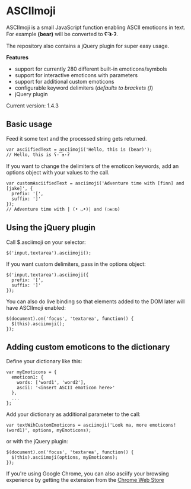 # ASCIImoji

ASCIImoji is a small JavaScript function enabling ASCII emoticons in text.
For example **(bear)** will be converted to **ʕ·͡ᴥ·ʔ﻿**.

The repository also contains a jQuery plugin for super easy usage.

**Features**

* support for currently 280 different built-in emoticons/symbols
* support for interactive emoticons with parameters
* support for additional custom emoticons
* configurable keyword delimiters (*defaults to brackets ()*)
* jQuery plugin

Current version: 1.4.3

## Basic usage

Feed it some text and the processed string gets returned.

    var asciifiedText = asciimoji('Hello, this is (bear)');
    // Hello, this is ʕ·͡ᴥ·ʔ﻿

If you want to change the delimiters of the emoticon keywords, add an options object with your values to the call.

    var customAsciifiedText = asciimoji('Adventure time with [finn] and [jake]', {
      prefix: '[',
      suffix: ']'
    });
    // Adventure time with | (• ◡•)| and (❍ᴥ❍ʋ)

## Using the jQuery plugin

Call $.asciimoji on your selector:

    $('input,textarea').asciimoji();

If you want custom delimiters, pass in the options object:

    $('input,textarea').asciimoji({
      prefix: '[',
      suffix: ']'
    });

You can also do live binding so that elements added to the DOM later will have ASCIImoji enabled:

    $(document).on('focus', 'textarea', function() {
      $(this).asciimoji();
    });

## Adding custom emoticons to the dictionary

Define your dictionary like this:

    var myEmoticons = {
      emoticon1: {
        words: ['word1', 'word2'],
        ascii: '<insert ASCII emoticon here>'
      },
      ...
    };

Add your dictionary as additional parameter to the call:

    var textWihCustomEmoticons = asciimoji('Look ma, more emoticons! (word1)', options, myEmoticons);

or with the jQuery plugin:

    $(document).on('focus', 'textarea', function() {
      $(this).asciimoji(options, myEmoticons);
    });

If you're using Google Chrome, you can also asciify your browsing experience by getting the extension from the [Chrome Web Store](https://chrome.google.com/webstore/detail/asciimoji/pglkjdoamcojlfjbdeenodmpkjkgplik)
